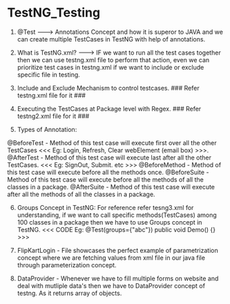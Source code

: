 # TestNG_Testing
1) @Test ---> Annotations Concept and how it is superor to JAVA and we can create multiple TestCases in TestNG with help of annotations. 

2) What is TestNG.xml? ---> IF we want to run all the test cases together then we can use testng.xml file to perform that action, 
even we can prioritize test cases in testng.xml if we want to include or exclude specific file in testing.   

3) Include and Exclude Mechanism to control testcases. ### Refer testng.xml file for it ###

4) Executing the TestCases at Package level with Regex. ### Refer testng2.xml file for it ###

5) Types of Annotation: 

 @BeforeTest - Method of this test case will execute first over all the other TestCases  <<< Eg: Login, Refresh, Clear webElement (email box) >>>.
 @AfterTest - Method of this test case will execute last after all the other TestCases.  <<< Eg: SignOut, Submit. etc >>> 
 @BeforeMethod - Method of this test case will execute before all the methods once. 
 @BeforeSuite - Method of this test case will execute before all the methods of all the classes in a package.
 @AfterSuite - Method of this test case will execute after all the methods of all the classes in a package.

6) Groups Concept in TestNG: For reference refer tesng3.xml for understanding, if we want to call specific methods(TestCases) among 100 classes in a package then we have to use Groups concept in TestNG.
             <<< CODE Eg: @Test(groups={"abc"})
                          public void Demo() {}   >>>

7) FlipKartLogin - File showcases the perfect example of parametrization concept where we are fetching values from xml file in our java file through parameterization concept. 
8) DataProvider - Whenever we have to fill multiple forms on website and deal with mutliple data's then we have to DataProvider concept of testng. As it returns array of objects. 

